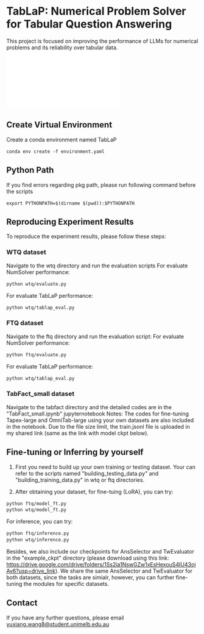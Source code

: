 # TabLaP: Numerical Problem Solver for Tabular Question Answering
This project is focused on improving the performance of LLMs for numerical problems and its reliability over tabular data.
![Model Overview](model_overview.pdf)


## Create Virtual Environment
Create a conda environment named TabLaP 
```
conda env create -f environment.yaml
```

## Python Path
If you find  errors regarding pkg path, please run following command before the scripts
```
export PYTHONPATH=$(dirname $(pwd)):$PYTHONPATH
```

## Reproducing Experiment Results
To reproduce the experiment results, please follow these steps:
### WTQ dataset
Navigate to the wtq directory and run the evaluation scripts
For evaluate NumSolver performance:
```bash
python wtq/evaluate.py
```

For evaluate TabLaP performance:
```bash
python wtq/tablap_eval.py
```

### FTQ dataset
Navigate to the ftq directory and run the evaluation script:
For evaluate NumSolver performance:
```bash
python ftq/evaluate.py
```

For evaluate TabLaP performance:
```bash
python wtq/tablap_eval.py
```

### TabFact_small dataset
Navigate to the tabfact directory and the detailed codes are in the "TabFact_small.ipynb" jupyternotebook 
Notes:
The codes for fine-tuning Tapex-large and OmniTab-large using your own datasets are also included in the notebook. Due to the file size limit, the train.jsonl file is uploaded in my shared link (same as the link with model ckpt below).

## Fine-tuning or Inferring by yourself
1. First you need to build up your own training or testing dataset. Your can refer to the scripts named "building_testing_data.py" and "building_training_data.py" in wtq or ftq directories.

2. After obtaining your dataset, for fine-tuing (LoRA), you can try:
```bash
python ftq/model_ft.py
python wtq/model_ft.py
```
For inference, you can try:
```bash
python ftq/inference.py
python wtq/inference.py
```
Besides, we also include our checkpoints for AnsSelector and TwEvaluator in the "example_ckpt" directory (please download using this link: https://drive.google.com/drive/folders/1Ss2ia1NswGZw1xEsHexouS4IU43ojAy6?usp=drive_link).
We share the same AnsSelector and TwEvaluator for both datasets, since the tasks are simialr, however, you can further fine-tuning the modules for specific datasets.

## Contact
If you have any further questions, please email yuxiang.wang8@student.unimelb.edu.au


